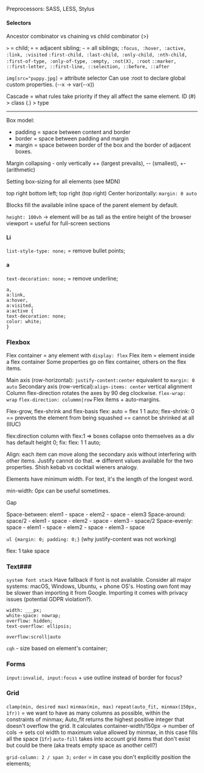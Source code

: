 
Preprocessors: SASS, LESS, Stylus

#### Selectors ####
Ancestor combinator vs chaining vs child combinator (>)

`>` = child; `+` = adjacent sibling; `~` = all siblings;
`:focus, :hover, :active, :link, :visited`
`:first-child, :last-child, :only-child, :nth-child, :first-of-type, :only-of-type, :empty, :not(X), :root` 
`::marker, ::first-letter, ::first-line, ::selection, ::before, ::after`

`img[src="puppy.jpg]` = attribute selector
Can use :root to declare global custom properties. (--x -> var(--x))


Cascade = what rules take priority if they all affect the same element.
ID (#) > class (.) > type


----------------------------------------------------

Box model:
- padding = space between content and border
- border = space between padding and margin
- margin = space between border of the box and the border of adjacent boxes.

Margin collapsing - only vertically ++ (largest prevails), -- (smallest), +- (arithmetic)

Setting box-sizing for all elements (see MDN)

top right bottom left; top right (top right)
Center horizontally: `margin: 0 auto` 

Blocks fill the available inline space of the parent element by default.

`height: 100vh` -> element will be as tall as the entire height of the browser viewport = useful for full-screen sections

#### Li ####
`list-style-type: none;` = remove bullet points;

#### a ####
`text-decoration: none;` = remove underline;
```
a,
a:link,
a:hover,
a:visited,
a:active {
text-decoration: none;
color: white;
}
```


### Flexbox ###

Flex container = any element with `display: flex`
Flex item = element inside a flex container
Some properties go on flex container, others on the flex items.

Main axis (row-horizontal): `justify-content:center` equivalent to `margin: 0 auto`
Secondary axis (row-vertical):`align-items: center` vertical alignment
Column flex-direction rotates the axes by 90 deg clockwise.
`flex-wrap: wrap`
`flex-direction: colummn|row`
Flex items + auto-margins.

Flex-grow, flex-shrink and flex-basis
flex: auto = flex 1 1 auto;
flex-shrink: 0 == prevents the element from being squashed == cannot be shrinked at all (IIUC)

flex:direction column with flex:1 => boxes collapse onto themselves as a div has default height 0; fix: flex: 1 1 auto;

Align: each item can move along the secondary axis without interfering with other items. Justify cannot do that. => different values available for the two properties. Shish kebab vs cocktail wieners analogy.

Elements have minimum width. For text, it's the length of the longest word.

min-width: 0px can be useful sometimes.

Gap

Space-between: elem1 - space - elem2 - space - elem3
Space-around: space/2 - elem1 - space - elem2 - space - elem3 - space/2
Space-evenly: space - elem1 - space - elem2 - space - elem3 - space

`ul {margin: 0; padding: 0;}` (why justify-content was not working)

flex: 1 take space

### Text###
`system font stack`
Have fallback if font is not available. Consider all major systems: macOS, Windows, Ubuntu, + phone OS's.
Hosting own font may be slower than importing it from Google. Importing it comes with privacy issues (potential GDPR violation?).

```
width: ___px;
white-space: nowrap;
overflow: hidden; 
text-overflow: ellipsis;
```

`overflow:scroll|auto` 

`cqh` - size based on element's container;

### Forms ###
`input:invalid, input:focus` + use outline instead of border for focus?

### Grid ###
`clamp(min, desired max)`
`minmax(min, max)`
`repeat(auto_fit, minmax(150px, 1fr))` = we want to have as many columns as possible, within the constraints of minmax;
Auto_fit returns the highest positive integer that doesn't overflow the grid.
It calculates container-width/150px -> number of cols -> sets col width to maximum value allowed by minmax, in this case fills all the space (`1fr`)
`auto-fill` takes into account grid items that don't exist but could be there (aka treats empty space as another cell?)

`grid-column: 2 / span 3;`
`order` = in case you don't explicitly position the elements;
